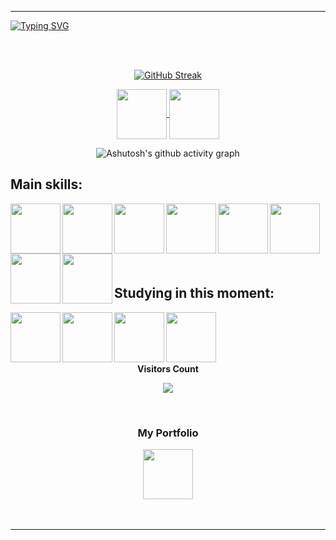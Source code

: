 ------------------------------------------------------------------------------------------------------------------------
[![Typing SVG](https://readme-typing-svg.herokuapp.com?font=Fira+Code&size=30&pause=1000&color=F7A100&background=FFFFFF00&center=true&random=true&width=900&lines=Hello%2C+My+Name+Is+Liedson+Oliveira;Welcome+To+My+GitHub)](https://git.io/typing-svg)

<br>
<br>

<div align="center">
  
[![GitHub Streak](https://github-readme-streak-stats.herokuapp.com?user=Ol1veirx&theme=gruvbox&date_format=j%20M%5B%20Y%5D&mode=weekly&card_width=700)](https://git.io/streak-stats)

</div>

<div align="center">
  
<a href="mailto:liedsonleite3@hotmail.com">
<img align="center"  height="80" width="80" src="https://github.com/carolbarbosa101/carolbarbosa101/assets/44561610/2856fdde-3200-4398-8290-a0e45d3a35a0">
</a>


<a  href="https://www.linkedin.com/in/liedson-d-o-leite/" target=_blank>
<img align="center"  height="80" width="80" src="https://github.com/carolbarbosa101/carolbarbosa101/assets/44561610/bc26a6f8-f0d3-4f15-82e1-55680c48f269">
</a>

</div>

<div align="center" >
  
![Ashutosh's github activity graph](https://ssr-contributions-svg.vercel.app/_/Ol1veirx?chart=3dbar&gap=0.6&scale=2&flatten=2&animation=wave&animation_duration=1&animation_delay=0.05&animation_amplitude=20&animation_frequency=0.5&animation_wave_center=10_0&format=svg&weeks=30&theme=yellow&dark=true) 


</div>


## Main skills:
<div align="left"> 

<img align="left" height="80" width="80" src="https://github.com/Ol1veirx/Ol1veirx/assets/144238601/e45c110c-395e-4c33-b067-262e58cb267a">

<img align="left"  height="80" width="80" src="https://cdn.icon-icons.com/icons2/2107/PNG/512/file_type_typescript_official_icon_130107.png">

<img align="left"  height="80" width="80" src="https://github.com/carolbarbosa101/carolbarbosa101/assets/44561610/2a52f515-32c0-419a-8550-d196743d93dd">

<img align="left"  height="80" width="80" src="https://cdn.icon-icons.com/icons2/2699/PNG/512/nestjs_logo_icon_168087.png">

<img align="left"  height="80" width="80" src="https://github.com/Ol1veirx/Ol1veirx/assets/144238601/41e5d295-eccf-4210-abb3-f59990e0d342">

<img align="left"  height="80" width="80" src="https://github.com/Ol1veirx/Ol1veirx/assets/144238601/b0093d77-0498-49a7-9742-b7b2a1ad90b3">

<img align="left"  height="80" width="80" src="https://github.com/carolbarbosa101/carolbarbosa101/assets/44561610/5d7b8d42-878a-4d07-aebc-f2af02475be6">

<img  align="left"  height="80" width="80" src="https://github.com/Ol1veirx/Ol1veirx/assets/144238601/95ada31c-aada-46a4-ae63-8813f99f3f81">

</div>

<br>
<br> 
<br>
<br>
<br>
<br>

## Studying in this moment: 

<div align="left"> 

<img align="left"  height="80" width="80" src="https://github.com/carolbarbosa101/carolbarbosa101/assets/44561610/e3520d7c-c3c2-4dff-90e2-86355adc6f7c">

<img align="left"  height="80" width="80" src="https://github.com/carolbarbosa101/carolbarbosa101/assets/44561610/2a52f515-32c0-419a-8550-d196743d93dd">

<img align="left"  height="80" width="80" src="https://cdn.icon-icons.com/icons2/2699/PNG/512/nestjs_logo_icon_168087.png">

<img align="left"  height="80" width="80" src="https://github.com/Ol1veirx/Ol1veirx/assets/144238601/b0093d77-0498-49a7-9742-b7b2a1ad90b3">

</div>


<div align="center">
  
<br>
<br>
<br>
<br>

<p align="centre"><b>Visitors Count</b></p> 
  
<p align="center"><img align="center" src="https://visit-counter.vercel.app/counter.png?page=https%3A%2F%2Fgithub.com%2FOl1veirx&s=55&c=ffa200&bg=00000000&no=2&ff=electrolize&tb=&ta=" /></p> 
<br>
</div>


<div align="center">
<h3>My Portfolio</h3>
<a href="https://myportfolio-iota-smoky.vercel.app/about" target="_blank">
<img align="center" height="80" width="80" src="https://github.com/Ol1veirx/Ol1veirx/assets/144238601/75f06104-91e3-40b7-815d-3a8c7f3b66f2">
</a>
</div>

<br>
<br> 

------------------------------------------------------------------------------------------------------------------------







